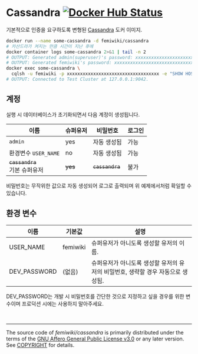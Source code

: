 Cassandra [![Docker Hub Status]][Docker Hub Link]
========

기본적으로 인증을 요구하도록 변형된 [Cassandra] 도커 이미지.

```bash
docker run --name some-cassandra -d femiwiki/cassandra
# 카산드라가 켜지는 만큼 시간이 지난 후에
docker container logs some-cassandra 2>&1 | tail -n 2
# OUTPUT: Generated admin(superuser)'s password: xxxxxxxxxxxxxxxxxxxxxxxxxxxxxxxxxxx
# OUTPUT: Generated femiwiki's password: xxxxxxxxxxxxxxxxxxxxxxxxxxxxxxxxxxx
docker exec some-cassandra \
  cqlsh -u femiwiki -p xxxxxxxxxxxxxxxxxxxxxxxxxxxxxxxxxxx -e "SHOW HOST;"
# OUTPUT: Connected to Test Cluster at 127.0.0.1:9042.
```

계정
--------

실행 시 데이터베이스가 초기화되면서 다음 계정이 생성됩니다.

이름 | 슈퍼유저 | 비밀번호 | 로그인
-|-|-|-
`admin` | yes | 자동 생성됨 | 가능
환경변수 `USER_NAME` | no | 자동 생성됨 | 가능
~~`cassandra`~~<br/>기본 슈퍼유저 | ~~yes~~ | ~~`cassandra`~~ | 불가

비밀번호는 무작위한 값으로 자동 생성되어 로그로 출력되며 위 예제에서처럼 확일할 수 있습니다.

환경 변수
--------

| 이름 | 기본값 | 설명 |
--|--|--
USER_NAME | femiwiki | 슈퍼유저가 아니도록 생성할 유저의 이름.
DEV_PASSWORD | (없음) | 슈퍼유저가 아니도록 생성할 유저의 유저의 비밀번호, 생략할 경우 자동으로 생성됨.

DEV_PASSWORD는 개발 시 비밀번호를 간단한 것으로 지정하고 싶을 경우를 위한 변수이며 프로덕션 시에는 사용하지 말아주세요.

&nbsp;

--------

The source code of *femiwiki/cassandra* is primarily distributed under the terms
of the [GNU Affero General Public License v3.0] or any later version. See
[COPYRIGHT] for details.

[Docker Hub Status]: https://badgen.net/docker/pulls/femiwiki/cassandra/?icon=docker&label=pulls
[Docker Hub Link]: https://hub.docker.com/r/femiwiki/cassandra/
[Cassandra]: http://cassandra.apache.org/
[GNU Affero General Public License v3.0]: LICENSE
[COPYRIGHT]: COPYRIGHT
